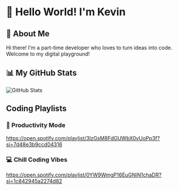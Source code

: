 # 👋 Hello World! I'm Kevin

## 🚀 About Me
Hi there! I'm a part-time developer who loves to turn ideas into code. Welcome to my digital playground!

## 📊 My GitHub Stats
<picture>
  <source 
    srcset="https://github-readme-stats.vercel.app/api?username=yourusername&show_icons=true&theme=dark"
    media="(prefers-color-scheme: dark)"
  />
  <source
    srcset="https://github-readme-stats.vercel.app/api?username=yourusername&show_icons=true&theme=default"
    media="(prefers-color-scheme: light), (prefers-color-scheme: no-preference)"
  />
  <img src="https://github-readme-stats.vercel.app/api?username=yourusername&show_icons=true" alt="GitHub Stats" />
</picture>


## Coding Playlists

### 🚀 Productivity Mode
https://open.spotify.com/playlist/3lzGsM8FdGUWbX0yUoPp3f?si=7d48e3b9ccd04316

### 💻 Chill Coding Vibes

https://open.spotify.com/playlist/0YW9WmgP16EuGNjN1chaDR?si=1c842945a2274d82
<!--
**kevschroeder99/kevschroeder99** is a ✨ _special_ ✨ repository because its `README.md` (this file) appears on your GitHub profile.

Here are some ideas to get you started:

- 🔭 I’m currently working on ...
- 🌱 I’m currently learning ...
- 👯 I’m looking to collaborate on ...
- 🤔 I’m looking for help with ...
- 💬 Ask me about ...
- 📫 How to reach me: ...
- 😄 Pronouns: ...
- ⚡ Fun fact: ...
-->
